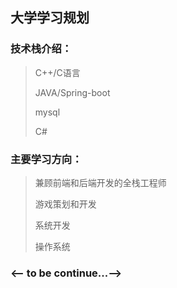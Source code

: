 ## 大学学习规划

### 技术栈介绍：

> C++/C语言
>
> JAVA/Spring-boot
>
> mysql
>
> C#

### 主要学习方向：

> 兼顾前端和后端开发的全栈工程师
>
> 游戏策划和开发
>
> 系统开发
>
> 操作系统

### <-- to be continue...-->





